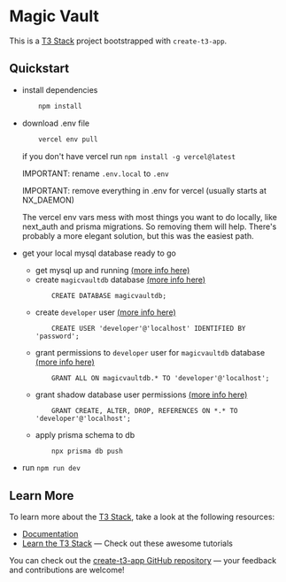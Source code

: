 # Magic Vault

This is a [T3 Stack](https://create.t3.gg/) project bootstrapped with `create-t3-app`.

## Quickstart

- install dependencies

    ```bash
        npm install
    ```

- download .env file

    ```bash
        vercel env pull
    ```
    if you don't have vercel run `npm install -g vercel@latest`

    IMPORTANT: rename `.env.local` to `.env`

    IMPORTANT: remove everything in .env for vercel (usually starts at NX_DAEMON)
    
    The vercel env vars mess with most things you want to do locally, like next_auth and prisma migrations. So removing them will help. There's probably a more elegant solution, but this was the easiest path.

- get your local mysql database ready to go
    - get mysql up and running [(more info here)](https://dev.mysql.com/doc/mysql-getting-started/en/#mysql-getting-started-installing)
    - create `magicvaultdb` database [(more info here)](https://dev.mysql.com/doc/refman/8.0/en/creating-database.html)
        ```mysql
            CREATE DATABASE magicvaultdb;
        ```
    - create `developer` user [(more info here)](https://dev.mysql.com/doc/refman/8.0/en/create-user.html)
        ```mysql
            CREATE USER 'developer'@'localhost' IDENTIFIED BY 'password';
        ```
    - grant permissions to `developer` user for `magicvaultdb` database [(more info here)](https://dev.mysql.com/doc/refman/8.0/en/grant.html#grant-database-privileges)
        ```mysql
            GRANT ALL ON magicvaultdb.* TO 'developer'@'localhost';
        ```
    - grant shadow database user permissions [(more info here)](https://www.prisma.io/docs/orm/prisma-migrate/understanding-prisma-migrate/shadow-database#shadow-database-user-permissions)
        ```mysql
            GRANT CREATE, ALTER, DROP, REFERENCES ON *.* TO 'developer'@'localhost';
        ```
    - apply prisma schema to db
        ```bash
            npx prisma db push
        ```

- run `npm run dev`

## Learn More

To learn more about the [T3 Stack](https://create.t3.gg/), take a look at the following resources:

- [Documentation](https://create.t3.gg/)
- [Learn the T3 Stack](https://create.t3.gg/en/faq#what-learning-resources-are-currently-available) — Check out these awesome tutorials

You can check out the [create-t3-app GitHub repository](https://github.com/t3-oss/create-t3-app) — your feedback and contributions are welcome!

